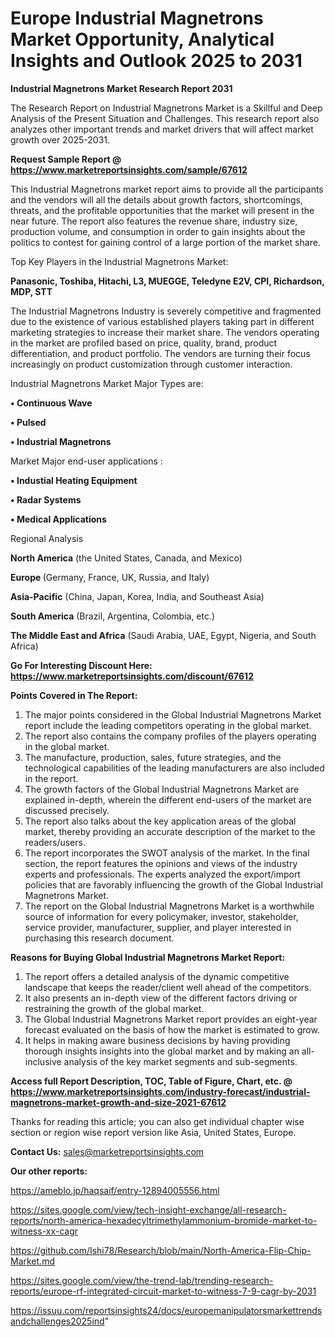 # Europe Industrial Magnetrons Market Opportunity, Analytical Insights and Outlook 2025 to 2031

<strong>Industrial Magnetrons Market Research Report 2031</strong>

The Research Report on Industrial Magnetrons Market is a Skillful and Deep Analysis of the Present Situation and Challenges. This research report also analyzes other important trends and market drivers that will affect market growth over 2025-2031.

<strong>Request Sample Report @ <a href=https://www.marketreportsinsights.com/sample/67612>https://www.marketreportsinsights.com/sample/67612</a></strong>

This Industrial Magnetrons market report aims to provide all the participants and the vendors will all the details about growth factors, shortcomings, threats, and the profitable opportunities that the market will present in the near future. The report also features the revenue share, industry size, production volume, and consumption in order to gain insights about the politics to contest for gaining control of a large portion of the market share.

Top Key Players in the Industrial Magnetrons Market:

<strong>Panasonic, Toshiba, Hitachi, L3, MUEGGE, Teledyne E2V, CPI, Richardson, MDP, STT</strong>

The Industrial Magnetrons Industry is severely competitive and fragmented due to the existence of various established players taking part in different marketing strategies to increase their market share. The vendors operating in the market are profiled based on price, quality, brand, product differentiation, and product portfolio. The vendors are turning their focus increasingly on product customization through customer interaction.

Industrial Magnetrons Market Major Types are:

<strong>• Continuous Wave

• Pulsed

• Industrial Magnetrons</strong>

Market Major end-user applications :

<strong>• Industial Heating Equipment

• Radar Systems

• Medical Applications</strong>

Regional Analysis

</u><strong><b>North America</b></strong> (the United States, Canada, and Mexico)

<strong><b>Europe </b></strong>(Germany, France, UK, Russia, and Italy)

<strong><b>Asia-Pacific</b></strong> (China, Japan, Korea, India, and Southeast Asia)

<strong><b>South America</b></strong> (Brazil, Argentina, Colombia, etc.)

<strong><b>The Middle East and Africa</b></strong> (Saudi Arabia, UAE, Egypt, Nigeria, and South Africa)

<strong>Go For Interesting Discount Here: <a href=https://www.marketreportsinsights.com/discount/67612>https://www.marketreportsinsights.com/discount/67612</a></strong>

<strong>Points Covered in The Report:</strong>
<ol>
  <li>The major points considered in the Global Industrial Magnetrons Market report include the leading competitors operating in the global market.</li>
  <li>The report also contains the company profiles of the players operating in the global market.</li>
  <li>The manufacture, production, sales, future strategies, and the technological capabilities of the leading manufacturers are also included in the report.</li>
  <li>The growth factors of the Global Industrial Magnetrons Market are explained in-depth, wherein the different end-users of the market are discussed precisely.</li>
  <li>The report also talks about the key application areas of the global market, thereby providing an accurate description of the market to the readers/users.</li>
  <li>The report incorporates the SWOT analysis of the market. In the final section, the report features the opinions and views of the industry experts and professionals. The experts analyzed the export/import policies that are favorably influencing the growth of the Global Industrial Magnetrons Market.</li>
  <li>The report on the Global Industrial Magnetrons Market is a worthwhile source of information for every policymaker, investor, stakeholder, service provider, manufacturer, supplier, and player interested in purchasing this research document.</li>
</ol>
<strong>Reasons for Buying Global Industrial Magnetrons Market Report:</strong>

<ol>
  <li>The report offers a detailed analysis of the dynamic competitive landscape that keeps the reader/client well ahead of the competitors.</li>
  <li>It also presents an in-depth view of the different factors driving or restraining the growth of the global market.</li>
  <li>The Global Industrial Magnetrons Market report provides an eight-year forecast evaluated on the basis of how the market is estimated to grow.</li>
  <li>It helps in making aware business decisions by having providing thorough insights insights into the global market and by making an all-inclusive analysis of the key market segments and sub-segments.</li>
</ol>
<strong>Access full Report Description, TOC, Table of Figure, Chart, etc. @ <a href=https://www.marketreportsinsights.com/industry-forecast/industrial-magnetrons-market-growth-and-size-2021-67612>https://www.marketreportsinsights.com/industry-forecast/industrial-magnetrons-market-growth-and-size-2021-67612</a></strong>


Thanks for reading this article; you can also get individual chapter wise section or region wise report version like Asia, United States, Europe.

<strong>Contact Us:</strong>
sales@marketreportsinsights.com

<strong>Our other reports:</strong>

<a href=https://ameblo.jp/haqsaif/entry-12894005556.html>https://ameblo.jp/haqsaif/entry-12894005556.html</a>

<a href=https://sites.google.com/view/tech-insight-exchange/all-research-reports/north-america-hexadecyltrimethylammonium-bromide-market-to-witness-xx-cagr>https://sites.google.com/view/tech-insight-exchange/all-research-reports/north-america-hexadecyltrimethylammonium-bromide-market-to-witness-xx-cagr</a>

<a href=https://github.com/Ishi78/Research/blob/main/North-America-Flip-Chip-Market.md>https://github.com/Ishi78/Research/blob/main/North-America-Flip-Chip-Market.md</a>

<a href=https://sites.google.com/view/the-trend-lab/trending-research-reports/europe-rf-integrated-circuit-market-to-witness-7-9-cagr-by-2031>https://sites.google.com/view/the-trend-lab/trending-research-reports/europe-rf-integrated-circuit-market-to-witness-7-9-cagr-by-2031</a>

<a href=https://issuu.com/reportsinsights24/docs/europemanipulatorsmarkettrendsandchallenges2025ind>https://issuu.com/reportsinsights24/docs/europemanipulatorsmarkettrendsandchallenges2025ind</a>"
